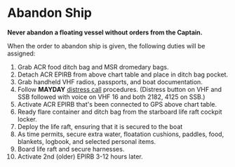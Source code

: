 # Abandon Ship

**Never abandon a floating vessel without orders from the Captain.**

When the order to abandon ship is given, the following duties will be assigned:

1. Grab ACR food ditch bag and MSR dromedary bags.
2. Detach ACR EPIRB from above chart table and place in ditch bag pocket.
3. Grab handheld VHF radios, passports, and boat documentation.
2. Follow **MAYDAY** [distress call](/emergency/distress-calls/) procedures. (Distress button on VHF and SSB followed with voice on VHF 16 and both 2182, 4125 on SSB.)
5. Activate ACR EPIRB that's been connected to GPS above chart table.
7. Ready flare container and ditch bag from the starboard life raft cockpit locker.
6. Deploy the life raft, ensuring that it is secured to the boat
8. As time permits, secure extra water, floatation cushions, paddles, food, blankets, logbook, and selected personal items.
9. Board life raft and secure harnesses.
10. Activate 2nd (older) EPIRB 3-12 hours later.
